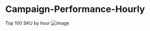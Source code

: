 # Campaign-Performance-Hourly
Top 100 SKU by hour
![image](https://user-images.githubusercontent.com/89034147/135488309-3804fee5-ab7c-40a1-9da2-f46bca34f10d.png)
